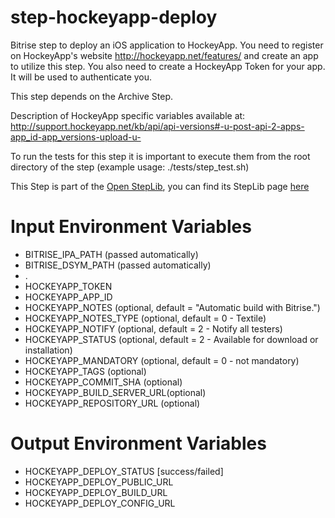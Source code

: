 step-hockeyapp-deploy
=====================

Bitrise step to deploy an iOS application to HockeyApp. You need to register on HockeyApp's website http://hockeyapp.net/features/ and create an app to utilize this step. You also need to create a HockeyApp Token for your app. It will be used to authenticate you.

This step depends on the Archive Step.

Description of HockeyApp specific variables available at: http://support.hockeyapp.net/kb/api/api-versions#-u-post-api-2-apps-app_id-app_versions-upload-u-

To run the tests for this step it is important to execute them from the root directory of the step (example usage: ./tests/step_test.sh)

This Step is part of the [Open StepLib](http://www.steplib.com/), you can find its StepLib page [here](http://www.steplib.com/step/hockeyapp-deploy)

# Input Environment Variables 
- BITRISE_IPA_PATH			(passed automatically)
- BITRISE_DSYM_PATH			(passed automatically)
- .
- HOCKEYAPP_TOKEN
- HOCKEYAPP_APP_ID
- HOCKEYAPP_NOTES			(optional, default = "Automatic build with Bitrise.")
- HOCKEYAPP_NOTES_TYPE		(optional, default = 0 - Textile)
- HOCKEYAPP_NOTIFY			(optional, default = 2 - Notify all testers)
- HOCKEYAPP_STATUS			(optional, default = 2 - Available for download or installation)
- HOCKEYAPP_MANDATORY		(optional, default = 0 - not mandatory)
- HOCKEYAPP_TAGS			(optional)
- HOCKEYAPP_COMMIT_SHA		(optional)
- HOCKEYAPP_BUILD_SERVER_URL(optional)
- HOCKEYAPP_REPOSITORY_URL	(optional)

# Output Environment Variables
- HOCKEYAPP_DEPLOY_STATUS	[success/failed]
- HOCKEYAPP_DEPLOY_PUBLIC_URL
- HOCKEYAPP_DEPLOY_BUILD_URL
- HOCKEYAPP_DEPLOY_CONFIG_URL
